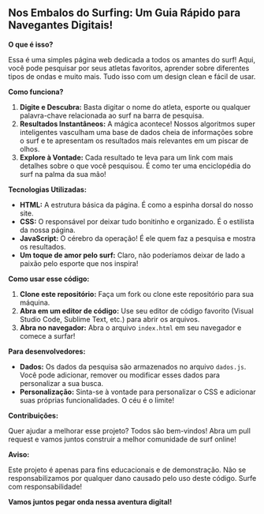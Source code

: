 ## Nos Embalos do Surfing: Um Guia Rápido para Navegantes Digitais! 

**O que é isso?**

Essa é uma simples página web dedicada a todos os amantes do surf!  Aqui, você pode pesquisar por seus atletas favoritos, aprender sobre diferentes tipos de ondas e muito mais. Tudo isso com um design clean e fácil de usar.

**Como funciona?**

1. **Digite e Descubra:** Basta digitar o nome do atleta, esporte ou qualquer palavra-chave relacionada ao surf na barra de pesquisa.
2. **Resultados Instantâneos:** A mágica acontece! Nossos algoritmos super inteligentes vasculham uma base de dados cheia de informações sobre o surf e te apresentam os resultados mais relevantes em um piscar de olhos.
3. **Explore à Vontade:** Cada resultado te leva para um link com mais detalhes sobre o que você pesquisou. É como ter uma enciclopédia do surf na palma da sua mão!

**Tecnologias Utilizadas:**

* **HTML:** A estrutura básica da página. É como a espinha dorsal do nosso site.
* **CSS:** O responsável por deixar tudo bonitinho e organizado. É o estilista da nossa página.
* **JavaScript:** O cérebro da operação! É ele quem faz a pesquisa e mostra os resultados.
* **Um toque de amor pelo surf:** Claro, não poderíamos deixar de lado a paixão pelo esporte que nos inspira!

**Como usar esse código:**

1. **Clone este repositório:** Faça um fork ou clone este repositório para sua máquina.
2. **Abra em um editor de código:** Use seu editor de código favorito (Visual Studio Code, Sublime Text, etc.) para abrir os arquivos.
3. **Abra no navegador:** Abra o arquivo `index.html` em seu navegador e comece a surfar!

**Para desenvolvedores:**

* **Dados:** Os dados da pesquisa são armazenados no arquivo `dados.js`. Você pode adicionar, remover ou modificar esses dados para personalizar a sua busca.
* **Personalização:** Sinta-se à vontade para personalizar o CSS e adicionar suas próprias funcionalidades. O céu é o limite!

**Contribuições:**

Quer ajudar a melhorar esse projeto? Todos são bem-vindos! Abra um pull request e vamos juntos construir a melhor comunidade de surf online!

**Aviso:**

Este projeto é apenas para fins educacionais e de demonstração. Não se responsabilizamos por qualquer dano causado pelo uso deste código. Surfe com responsabilidade! 

**Vamos juntos pegar onda nessa aventura digital!**
